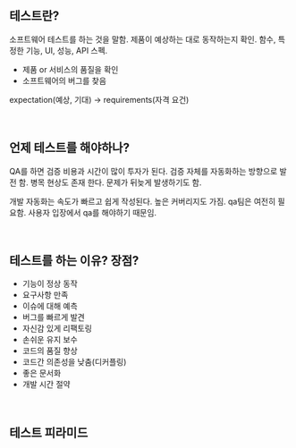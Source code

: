 ## 테스트란?
소프트웨어 테스트를 하는 것을 말함. 제품이 예상하는 대로 동작하는지 확인.
함수, 특정한 기능, UI, 성능, API 스펙.

- 제품 or 서비스의 품질을 확인
- 소프트웨어의 버그를 찾음

expectation(예상, 기대) -> requirements(자격 요건)

<br/>

## 언제 테스트를 해야하나?
QA를 하면 검증 비용과 시간이 많이 투자가 된다. 검증 자체를 자동화하는 방향으로 발전 함. 병목 현상도 존재 한다. 문제가 뒤늦게 발생하기도 함.

개발 자동화는 속도가 빠르고 쉽게 작성된다. 높은 커버리지도 가짐. qa팀은 여전히 필요함. 사용자 입장에서 qa를 해야하기 때문임.

<br/>

## 테스트를 하는 이유? 장점?
- 기능이 정상 동작
- 요구사항 만족
- 이슈에 대해 예측
- 버그를 빠르게 발견
- 자신감 있게 리팩토링
- 손쉬운 유지 보수
- 코드의 품질 향상
- 코드간 의존성을 낮춤(디커플링)
- 좋은 문서화
- 개발 시간 절약

<br/>

## 테스트 피라미드

